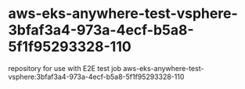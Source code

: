 # aws-eks-anywhere-test-vsphere-3bfaf3a4-973a-4ecf-b5a8-5f1f95293328-110
repository for use with E2E test job aws-eks-anywhere-test-vsphere:3bfaf3a4-973a-4ecf-b5a8-5f1f95293328-110
